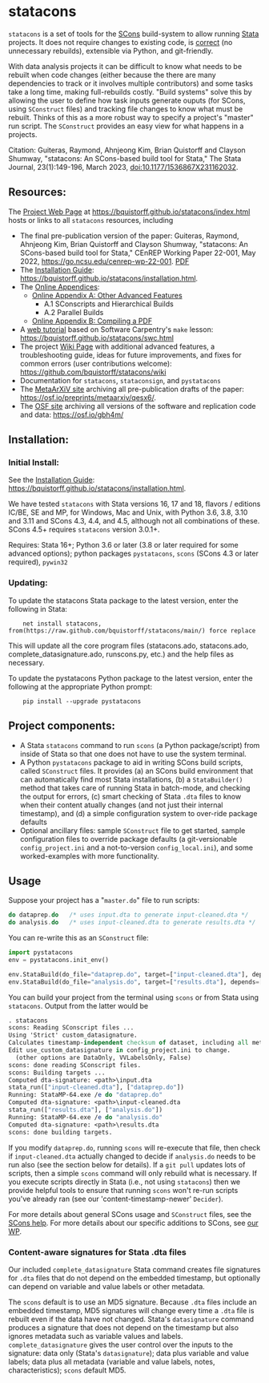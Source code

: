 # statacons

`statacons` is a set of tools for the [SCons](https://scons.org/) build-system to allow running [Stata](https://stata.com) projects. It does not require changes to existing code, is [correct](https://doi.ieeecomputersociety.org/10.1109/MS.2018.111095025) (no unnecessary rebuilds), extensible via Python, and git-friendly.

With data analysis projects it can be difficult to know what needs to be rebuilt when code changes (either because the there are many dependencies to track or it involves multiple contributors) and some tasks take a long time, making full-rebuilds costly. "Build systems" solve this by allowing the user to define how task inputs generate ouputs (for SCons, using `SConstruct` files) and tracking file changes to know what must be rebuilt. Thinks of this as a more robust way to specify a project's "master" run script. The `SConstruct` provides an easy view for what happens in a projects.

Citation: Guiteras, Raymond, Ahnjeong Kim, Brian Quistorff and Clayson Shumway, "statacons: An SCons-based build tool for Stata," The Stata Journal, 23(1):149-196, March 2023, [doi:10.1177/1536867X231162032](https://doi.org/10.1177/1536867X231162032).


## Resources:

The [Project Web Page](https://bquistorff.github.io/statacons/index.html) at <https://bquistorff.github.io/statacons/index.html> hosts or links to all `statacons` resources, including

 - The final pre-publication version of the paper: Guiteras, Raymond, Ahnjeong Kim, Brian Quistorff and Clayson Shumway, "statacons: An SCons-based build tool for Stata," CEnREP Working Paper 22-001, May 2022, https://go.ncsu.edu/cenrep-wp-22-001. [PDF](https://osf.io/preprints/metaarxiv/qesx6/download)
 - The [Installation Guide](https://bquistorff.github.io/statacons/installation.html): <https://bquistorff.github.io/statacons/installation.html>.
 - The [Online Appendices](https://bquistorff.github.io/statacons/appendices.html):
    - [Online Appendix A: Other Advanced Features](https://bquistorff.github.io/statacons/appendix-A-OtherAdvanced.html)
        - A.1 SConscripts and Hierarchical Builds
        - A.2 Parallel Builds
    - [Online Appendix B: Compiling a PDF](https://bquistorff.github.io/statacons/appendix-C-CompilingPDF.html)
 - A [web tutorial](https://bquistorff.github.io/statacons/swc.html) based on Software Carpentry's `make` lesson: <https://bquistorff.github.io/statacons/swc.html>
 - The project [Wiki Page](https://github.com/bquistorff/statacons/wiki) with additional advanced features, a troubleshooting guide, ideas for future improvements, and fixes for common errors (user contributions welcome): https://github.com/bquistorff/statacons/wiki
 - Documentation for `statacons`, `stataconsign`, and `pystatacons`
 - The [MetaArXiV site](https://osf.io/preprints/metaarxiv/qesx6/) archiving all pre-publication drafts of the paper: <https://osf.io/preprints/metaarxiv/qesx6/>.
 - The [OSF site](https://osf.io/gbh4m/) archiving all versions of the software and replication code and data: <https://osf.io/gbh4m/>

## Installation:

### Initial Install:

See the [Installation Guide](https://bquistorff.github.io/statacons/installation.html): <https://bquistorff.github.io/statacons/installation.html>.

We have tested `statacons` with Stata versions 16, 17 and 18, flavors / editions IC/BE, SE and MP, for Windows, Mac and Unix, with Python 3.6, 3.8, 3.10 and 3.11 and SCons 4.3, 4.4, and 4.5, although not all combinations of these. SCons 4.5+ requires `statacons` version 3.0.1+.

Requires: Stata 16+; Python 3.6 or later (3.8 or later required for some advanced options); python packages `pystatacons`, `scons` (SCons 4.3 or later required), `pywin32`

### Updating: 

To update the statacons Stata package to the latest version, enter the following in Stata:

~~~~
    net install statacons, from(https://raw.github.com/bquistorff/statacons/main/) force replace
~~~~

This will update all the core program files (statacons.ado, statacons.ado, complete_datasignature.ado, runscons.py, etc.) and the help files as necessary.

To update the pystatacons Python package to the latest version, enter the following at the appropriate Python prompt:

~~~~
    pip install --upgrade pystatacons
~~~~



## Project components:

- A Stata `statacons` command to run `scons` (a Python package/script) from inside of Stata so that one does not have to use the system terminal. 
- A Python `pystatacons` package to aid in writing SCons build scripts, called `SConstruct` files. It provides (a) an SCons build environment that can automatically find most Stata installations, (b) a `StataBuilder()` method that takes care of running Stata in batch-mode, and checking the output for errors, (c) smart checking of Stata `.dta` files to know when their content atually changes (and not just their internal timestamp), and (d) a simple configuration system to over-ride package defaults
- Optional ancillary files: sample `SConstruct` file to get started, sample configuration files to override package defaults (a git-versionable `config_project.ini` and a not-to-version `config_local.ini`), and some worked-examples with more functionality. 



## Usage
Suppose your project has a "`master.do`" file to run scripts:
```C
do dataprep.do   /* uses input.dta to generate input-cleaned.dta */
do analysis.do   /* uses input-cleaned.dta to generate results.dta */
```

You can re-write this as an `SConstruct` file:
```Python
import pystatacons
env = pystatacons.init_env()

env.StataBuild(do_file="dataprep.do", target=["input-cleaned.dta"], depends=["input.dta"])
env.StataBuild(do_file="analysis.do", target=["results.dta"], depends=["input-cleaned.dta"])
```

You can build your project from the terminal using `scons` or from Stata using `statacons`. Output from the latter would be

```Stata
. statacons
scons: Reading SConscript files ...
Using 'Strict' custom_datasignature.
Calculates timestamp-independent checksum of dataset, including all metadata.
Edit use_custom_datasignature in config_project.ini to change.
  (other options are DataOnly, VVLabelsOnly, False)
scons: done reading SConscript files.
scons: Building targets ...
Computed dta-signature: <path>\input.dta
stata_run(["input-cleaned.dta"], ["dataprep.do"])
Running: StataMP-64.exe /e do "dataprep.do"
Computed dta-signature: <path>\input-cleaned.dta
stata_run(["results.dta"], ["analysis.do"])
Running: StataMP-64.exe /e do "analysis.do"
Computed dta-signature: <path>\results.dta
scons: done building targets.

```


If you modify `dataprep.do`, running `scons` will re-execute that file, then check if `input-cleaned.dta` actually changed to decide if `analysis.do` needs to be run also (see the section below for details). If a `git pull` updates lots of scripts, then a simple `scons` command will only rebuild what is necessary. If you execute scripts directly in Stata (i.e., not using `statacons`) then we provide helpful tools to ensure that running `scons` won't re-run scripts you've already ran (see our 'content-timestamp-newer' `Decider`).

For more details about general SCons usage and `SConstruct` files, see the [SCons help](https://scons.org/documentation.html). For more details about our specific additions to SCons, see [our WP](https://go.ncsu.edu/cenrep-wp-22-001).


### Content-aware signatures for Stata .dta files
Our included `complete_datasignature` Stata command creates file signatures for `.dta` files that do not depend on the embedded timestamp, but optionally can depend on variable and value labels or other metadata. 
  
The `scons` default is to use an MD5 signature. Because `.dta` files include an embedded timestamp, MD5 signatures will change every time a `.dta` file is rebuilt even if the data have not changed. Stata's `datasignature` command produces a signature that does not depend on the timestamp but also ignores metadata such as variable values and labels. `complete_datasignature` gives the user control over the inputs to the signature: data only (Stata's `datasignature`); data plus variable and value labels; data plus all metadata (variable and value labels, notes, characteristics); `scons` default MD5.

